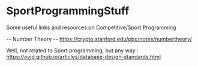 # SportProgrammingStuff
Some useful links and resources on Competitive/Sport Programming

-- Number Theory --
https://crypto.stanford.edu/pbc/notes/numbertheory/


Well, not related to Sport programming, but any way : https://ovid.github.io/articles/database-design-standards.html
